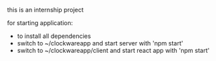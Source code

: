 this is an internship project

for starting application:
- to install all dependencies 
- switch to ~/clockwareapp and start server with 'npm start'
- switch to ~/clockwareapp/client and start react app with 'npm start'